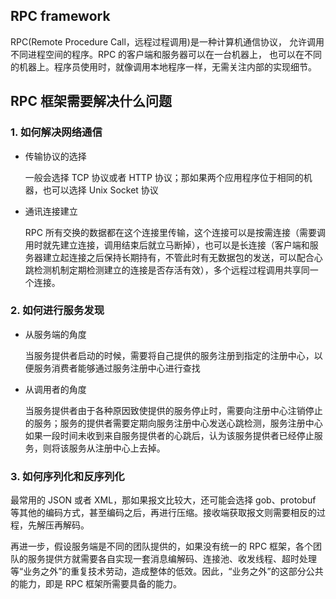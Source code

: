 ## RPC framework

RPC(Remote Procedure Call，远程过程调用)是一种计算机通信协议，
允许调用不同进程空间的程序。RPC 的客户端和服务器可以在一台机器上，
也可以在不同的机器上。程序员使用时，就像调用本地程序一样，无需关注内部的实现细节。

## RPC 框架需要解决什么问题
### 1. 如何解决网络通信
* 传输协议的选择

    一般会选择 TCP 协议或者 HTTP 协议；那如果两个应用程序位于相同的机器，也可以选择 Unix Socket 协议

* 通讯连接建立
    
    RPC 所有交换的数据都在这个连接里传输，这个连接可以是按需连接（需要调用时就先建立连接，调用结束后就立马断掉），也可以是长连接（客户端和服务器建立起连接之后保持长期持有，不管此时有无数据包的发送，可以配合心跳检测机制定期检测建立的连接是否存活有效），多个远程过程调用共享同一个连接。

### 2. 如何进行服务发现
*  从服务端的角度
    
    当服务提供者启动的时候，需要将自己提供的服务注册到指定的注册中心，以便服务消费者能够通过服务注册中心进行查找
* 从调用者的角度

    当服务提供者由于各种原因致使提供的服务停止时，需要向注册中心注销停止的服务；服务的提供者需要定期向服务注册中心发送心跳检测，服务注册中心如果一段时间未收到来自服务提供者的心跳后，认为该服务提供者已经停止服务，则将该服务从注册中心上去掉。

### 3. 如何序列化和反序列化
最常用的 JSON 或者 XML，那如果报文比较大，还可能会选择 gob、protobuf 等其他的编码方式，甚至编码之后，再进行压缩。接收端获取报文则需要相反的过程，先解压再解码。

再进一步，假设服务端是不同的团队提供的，如果没有统一的 RPC 
框架，各个团队的服务提供方就需要各自实现一套消息编解码、连接池、收发线程、超时处理等“业务之外”的重复技术劳动，造成整体的低效。因此，“业务之外”的这部分公共的能力，即是 RPC 框架所需要具备的能力。